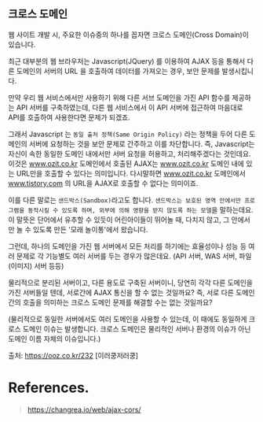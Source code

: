 ## 크로스 도메인

웹 사이트 개발 시, 주요한 이슈중의 하나를 꼽자면 크로스 도메인(Cross Domain)이 있습니다.


최근 대부분의 웹 브라우저는 Javascript(JQuery) 를 이용하여 AJAX 등을 통해서 다른 도메인의 서버의 URL 을 호출하여 데이터를 가져오는 경우, 보안 문제를 발생시킵니다.


만약 우리 웹 서비스에서만 사용하기 위해 다른 서브 도메인을 가진 API 함수를 제공하는 API 서버를 구축하였는데, 다른 웹 서비스에서 이 API 서버에 접근하여 마음대로 API를 호출하여 사용한다면 문제가 되겠죠.


그래서 Javascript 는 `동일 출처 정책(Same Origin Policy)` 라는 정책을 두어 다른 도메인의 서버에 요청하는 것을 보안 문제로 간주하고 이를 차단합니다. 즉, Javascript는 자신이 속한 동일한 도메인 내에서만 서버 요청을 허용하고, 처리해주겠다는 것인데요. 이것은 www.ozit.co.kr 도메인에서 호출된 AJAX는 www.ozit.co.kr 도메인 내에 있는 URL만을 호출할 수 있다는 의미입니다. 다시말하면 www.ozit.co.kr 도메인에서 www.tistory.com 의 URL을 AJAX로 호출할 수 없다는 의미이죠.


이를 다른 말로는 `샌드박스(Sandbox)`라고도 합니다. `샌드박스는 보호된 영역 안에서만 프로그램을 동작시킬 수 있도록 하며, 외부에 의해 영향을 받지 않도록 하는 모델`을 말하는데요. 이 말뜻은 단어에서 유추할 수 있듯이 어린아이들이 뛰어놀 때, 다치지 않고, 그 안에서만 놀 수 있도록 만든 '모래 놀이통'에서 왔습니다.


그런데, 하나의 도메인을 가진 웹 서버에서 모든 처리를 하기에는 효율성이나 성능 등 여러 문제로 각 기능별도 여러 서버를 두는 경우가 많은데요. (API 서버, WAS 서버, 파일(이미지) 서버 등등)

물리적으로 분리된 서버이고, 다른 용도로 구축된 서버이니, 당연히 각각 다른 도메인을 가진 서버들일 텐데, 서로간에 AJAX 통신을 할 수 없는 것일까요? 즉, 서로 다른 도메인간의 호출을 의미하는 크로스 도메인 문제를 해결할 수는 없는 것일까요?

(물리적으로 동일한 서버에서도 여러 도메인을 사용할 수 있는데, 이 때에도 동일하게 크로스 도메인 이슈는 발생합니다. 크로스 도메인은 물리적인 서버나 환경의 이슈가 아닌 도메인 이름 자체의 이슈입니다.)

출처: https://ooz.co.kr/232 [이러쿵저러쿵]

# References. 

> https://changrea.io/web/ajax-cors/
